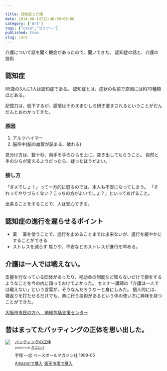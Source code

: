 ```yaml
---

title: 認知症と介護
date: 2014-06-14T22:46:00+09:00
category: ['Art']
tags: ["care","セミナー"]
published: true
slug: care
---
```


介護について話を聞く機会があったので、聞いてきた。
認知症の話と、介護の技術

## 認知症
85歳の3人に1人は認知症である。
認知症とは、症状の名前で原因には約70種類ほどある。

記憶力は、低下するが、感情はそのままむしろ研ぎ澄まされるということがだんだんとおわかってきた。

### 原因
1. アルツハイマー
2. 脳卒中(脳の血管が詰まる、破れる)

見分け方は、数十秒、両手を手のひらを上に、突き出してもらうこと。
自然と手のひらが変えるようだったら、疑ったほうがよい。

### 接し方
「ダメでしょ！」って一方的に怒るのでは、本人も不安になってしまう。
「それってやりづらくない？こっちの方がよいでしょ？」といってあげること。

出来ることをすることで、人は安心できる。

## 認知症の進行を遅らせるポイント
- 薬
　薬を使うことで、進行を止めることまでは出来ないが、進行を緩やかにすることができる
- ストレスを減らす
  焦りや、不安などのストレスが進行を早める。


## 介護は一人では戦えない。
支援を行なっている団体があったり、補助金の制度など知らないだけで損をするようなことを今の内に知っておけてよかった。
セミナー講師の「介護は一人では戦えない」という言葉が、そうなんだろうなーと身にしみた。
個人的には、寝返りを打たせるだけでも、楽に行う技術があるという体の使い方に興味を持つことができた。



[大阪市市民の方へ　地域包括支援センター](http://www.city.osaka.lg.jp/fukushi/page/0000006327.html)


## 昔はまってたバッティングの正体を思い出した。
<div class="kaerebalink-box" style="text-align:left;padding-bottom:20px;font-size:small;/zoom: 1;overflow: hidden;"><div class="kaerebalink-image" style="float:left;margin:0 15px 10px 0;"><a href="http://www.amazon.co.jp/exec/obidos/ASIN/4583045654/meganii-22/ref=nosim/" rel="nofollow" target="_blank"><img src="https://images-na.ssl-images-amazon.com/images/I/51ZRWVYN55L._SL160_.jpg" style="border: none;" /></a></div><div class="kaerebalink-info" style="line-height:120%;/zoom: 1;overflow: hidden;"><div class="kaerebalink-name" style="margin-bottom:10px;line-height:120%"><a href="http://www.amazon.co.jp/exec/obidos/ASIN/4583045654/meganii-22/ref=nosim/" rel="nofollow" target="_blank">バッティングの正体</a><div class="kaerebalink-powered-date" style="font-size:8pt;margin-top:5px;font-family:verdana;line-height:120%">posted with <a href="http://kaereba.com" rel="nofollow" target="_blank">カエレバ</a></div></div><div class="kaerebalink-detail" style="margin-bottom:5px;">手塚 一志 ベースボールマガジン社 1999-05    </div><div class="kaerebalink-link1" style="margin-top:10px;"><div class="shoplinkamazon" style="display:inline;margin-right:5px"><a href="http://www.amazon.co.jp/gp/search?keywords=%83o%83b%83e%83B%83%93%83O&__mk_ja_JP=%83J%83%5E%83J%83i&tag=meganii-22" rel="nofollow" target="_blank" title="アマゾン" >Amazonで購入</a></div><div class="shoplinkrakuten" style="display:inline;margin-right:5px"><a href="http://hb.afl.rakuten.co.jp/hgc/0f1c1106.d5997202.117c2ed9.4ab7d4d2/?pc=http%3A%2F%2Fsearch.rakuten.co.jp%2Fsearch%2Fmall%2F%25E3%2583%2590%25E3%2583%2583%25E3%2583%2586%25E3%2582%25A3%25E3%2583%25B3%25E3%2582%25B0%2F-%2Ff.1-p.1-s.1-sf.0-st.A-v.2%3Fx%3D0%26scid%3Daf_ich_link_urltxt%26m%3Dhttp%3A%2F%2Fm.rakuten.co.jp%2F" rel="nofollow" target="_blank" title="楽天市場" >楽天市場で購入</a></div></div></div><div class="booklink-footer" style="clear: left"></div></div> 
